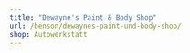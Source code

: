 ```yaml
---
title: "Dewayne's Paint & Body Shop"
url: /benson/dewaynes-paint-und-body-shop/
shop: Autowerkstatt
---
```

